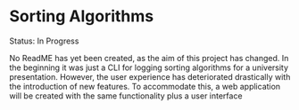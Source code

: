# Sorting Algorithms

Status: In Progress

No ReadME has yet been created, as the aim of this project has changed. 
In the beginning it was just a CLI for logging sorting algorithms for a university presentation. 
However, the user experience has deteriorated drastically with the introduction of new features. 
To accommodate this, a web application will be created with the same functionality plus a user interface
